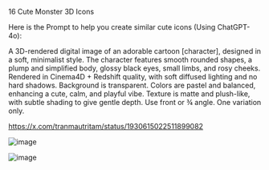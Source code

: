 16 Cute Monster 3D Icons

Here is the Prompt to help you create similar cute icons (Using ChatGPT-4o):

A 3D-rendered digital image of an adorable cartoon [character], designed in a soft, minimalist style. The character features smooth rounded shapes, a plump and simplified body, glossy black eyes, small limbs, and rosy cheeks. Rendered in Cinema4D + Redshift quality, with soft diffused lighting and no hard shadows. Background is transparent. Colors are pastel and balanced, enhancing a cute, calm, and playful vibe. Texture is matte and plush-like, with subtle shading to give gentle depth. Use front or ¾ angle. One variation only.


https://x.com/tranmautritam/status/1930615022511899082

![image](https://github.com/user-attachments/assets/f9db899f-6ea9-4f01-a696-fd11ebfb152b)

![image](https://github.com/user-attachments/assets/3d47ec18-dacd-4857-83f8-aa7c466ad336)

